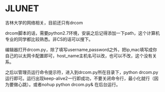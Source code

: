 # JLUNET
吉林大学的网络相关，目前还只有drcom

drcom脚本的话，需要python2.7环境，安装之后记得添加一下path，这个计算机专业的同学都比较熟悉。非CS的话可以搜下。

编辑器打开drcom.py，除了填写username,password之外，把ip,mac填写成你自己的以太网卡配置即可，host_name主机名可以改，也可以不改，这个没有关系。

之后以管理员运行命令提示符，进入到drcom.py所在目录下，python drcom.py运行即可。运行出现keep-alive2一行即成功，不要关闭命令行，最小化就行（因为要做心跳）。或者nohup python drcom.py& 在后台运行。
